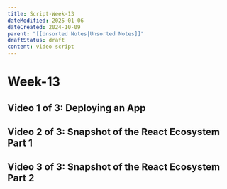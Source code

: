 ```yaml
---
title: Script-Week-13
dateModified: 2025-01-06
dateCreated: 2024-10-09
parent: "[[Unsorted Notes|Unsorted Notes]]"
draftStatus: draft
content: video script
---
```


# Week-13

## Video 1 of 3: Deploying an App

## Video 2 of 3: Snapshot of the React Ecosystem Part 1

## Video 3 of 3: Snapshot of the React Ecosystem Part 2

